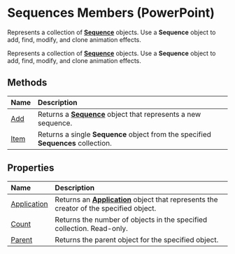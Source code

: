 
# Sequences Members (PowerPoint)
Represents a collection of  **[Sequence](37a5224f-2461-b575-acb6-6905bbb5136d.md)** objects. Use a **Sequence** object to add, find, modify, and clone animation effects.

Represents a collection of  **[Sequence](37a5224f-2461-b575-acb6-6905bbb5136d.md)** objects. Use a **Sequence** object to add, find, modify, and clone animation effects.


## Methods



|**Name**|**Description**|
|:-----|:-----|
|[Add](5f1516ec-d617-ffcf-c786-318a7ba3cb1e.md)|Returns a  **[Sequence](37a5224f-2461-b575-acb6-6905bbb5136d.md)** object that represents a new sequence.|
|[Item](48803295-9ba9-94d1-78fe-df217bdf440c.md)|Returns a single  **Sequence** object from the specified **Sequences** collection.|

## Properties



|**Name**|**Description**|
|:-----|:-----|
|[Application](4c5f6875-e830-937d-fcbd-9251e3bd986d.md)|Returns an  **[Application](978c2b99-4271-b953-4283-73b5f3d96f41.md)** object that represents the creator of the specified object.|
|[Count](3292024f-d87d-8031-29ab-11631361cd99.md)|Returns the number of objects in the specified collection. Read-only.|
|[Parent](452a714e-dcec-f217-ceae-97265f62c691.md)|Returns the parent object for the specified object.|
